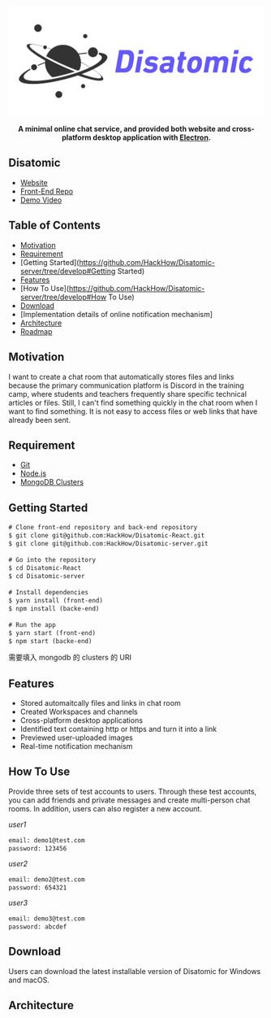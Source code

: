 ![Logo](./Disatomic_Logo.png)
__<p align="center">A minimal online chat service, and provided both website and cross-platform desktop application with <a href="https://www.electronjs.org/">Electron</a>.</p>__

## Disatomic

- [Website](https://dis4tomic.com)
- [Front-End Repo](https://github.com/HackHow/Disatomic-React)
- [Demo Video](https://drive.google.com/file/d/1x9eUrFunTPjnNZyUa8nAw0Lkrj1JphJY/view)

## Table of Contents

- [Motivation](https://github.com/HackHow/Disatomic-server/tree/develop#Motivation)
- [Requirement](https://github.com/HackHow/Disatomic-server/tree/develop#Requirement)
- [Getting Started](https://github.com/HackHow/Disatomic-server/tree/develop#Getting Started)
- [Features](https://github.com/HackHow/Disatomic-server/tree/develop#Features)
- [How To Use](https://github.com/HackHow/Disatomic-server/tree/develop#How To Use)
- [Download]()
- [Implementation details of online notification mechanism]
- [Architecture](https://github.com/HackHow/Disatomic-server/tree/develop#Architecture)
- [Roadmap]()

## Motivation
I want to create a chat room that automatically stores files and links because the primary communication platform is Discord in the training camp, where students and teachers frequently share specific technical articles or files. Still, I can't find something quickly in the chat room when I want to find something. It is not easy to access files or web links that have already been sent.

## Requirement
- [Git](https://git-scm.com/book/en/v2/Getting-Started-Installing-Git/)
- [Node.js](https://nodejs.org/en/download/)
- [MongoDB Clusters](https://www.mongodb.com/atlas/database)

## Getting Started
```
# Clone front-end repository and back-end repository
$ git clone git@github.com:HackHow/Disatomic-React.git
$ git clone git@github.com:HackHow/Disatomic-server.git 

# Go into the repository
$ cd Disatomic-React
$ cd Disatomic-server

# Install dependencies
$ yarn install (front-end)
$ npm install (backe-end)

# Run the app
$ yarn start (front-end)
$ npm start (backe-end)
```
需要填入 mongodb 的 clusters 的 URI

## Features
- Stored automaitcally files and links in chat room
- Created Workspaces and channels
- Cross-platform desktop applications
- Identified text containing http or https and turn it into a link
- Previewed user-uploaded images
- Real-time notification mechanism

## How To Use
Provide three sets of test accounts to users. Through these test accounts, you can add friends and private messages and create multi-person chat rooms. In addition, users can also register a new account.

_user1_
```
email: demo1@test.com
password: 123456
```
_user2_
```
email: demo2@test.com
password: 654321
```
_user3_
```
email: demo3@test.com
password: abcdef
```

## Download
Users can download the latest installable version of Disatomic for Windows and macOS. 

## Architecture
